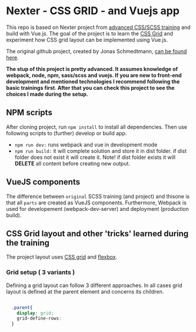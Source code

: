 # Nexter - CSS GRID - and Vuejs app

This repo is based on Nexter project from [advanced CSS/SCSS training](https://www.udemy.com/advanced-css-and-sass/) and build with Vue.js. The goal of the project is to learn the [CSS Grid](https://css-tricks.com/snippets/css/complete-guide-grid/) and experiment how CSS grid layout can be implemented using Vue.js.

The original github project, created by Jonas Schmedtmann, [can be found here](https://github.com/jonasschmedtmann/advanced-css-course).

**The stup of this project is pretty advanced. It assumes knowledge of webpack, node, npm, sass/scss and vuejs. If you are new to front-end development and mentioned technologies I recommend following the basic trainings first. After that you can check this project to see the choices I made during the setup.**

## NPM scripts

After cloning project, run `npm install` to install all dependencies. Then use following scripts to (further) develop or build app.

- `npm run dev:` runs webpack and vue in development mode
- `npm run build:` it will complete solution and store it in dist folder. if dist folder does not exist it will create it. Note! if dist folder exists it will **DELETE** all content before creating new output.

## VueJS components

The difference between `original` SCSS training (and project) and thisone is that all `parts` are created as VueJS components. Furthermore, Webpack is used for developement (webpack-dev-server) and deployment (production build).

## CSS Grid layout and other 'tricks' learned during the training

The project layout uses [CSS grid](https://css-tricks.com/snippets/css/complete-guide-grid/) and [flexbox](https://css-tricks.com/snippets/css/a-guide-to-flexbox/).

### Grid setup ( 3 variants )

Defining a grid layout can follow 3 different approaches. In all cases grid layout is defined at the parent element and concerns its children.

```scss

  .parent{
    display: grid;
    grid-define-rows:
  }

```